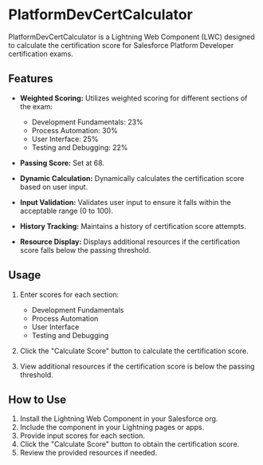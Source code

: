 # PlatformDevCertCalculator

PlatformDevCertCalculator is a Lightning Web Component (LWC) designed to calculate the certification score for Salesforce Platform Developer certification exams.

## Features

- **Weighted Scoring:** Utilizes weighted scoring for different sections of the exam:
   - Development Fundamentals: 23%
   - Process Automation: 30%
   - User Interface: 25%
   - Testing and Debugging: 22%

- **Passing Score:** Set at 68.
- **Dynamic Calculation:** Dynamically calculates the certification score based on user input.
- **Input Validation:** Validates user input to ensure it falls within the acceptable range (0 to 100).
- **History Tracking:** Maintains a history of certification score attempts.
- **Resource Display:** Displays additional resources if the certification score falls below the passing threshold.

## Usage

1. Enter scores for each section:
   - Development Fundamentals
   - Process Automation
   - User Interface
   - Testing and Debugging

2. Click the "Calculate Score" button to calculate the certification score.
3. View additional resources if the certification score is below the passing threshold.

## How to Use

1. Install the Lightning Web Component in your Salesforce org.
2. Include the component in your Lightning pages or apps.
3. Provide input scores for each section.
4. Click the "Calculate Score" button to obtain the certification score.
5. Review the provided resources if needed.

